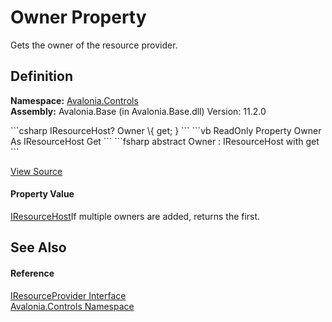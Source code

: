 # Owner Property


Gets the owner of the resource provider.



## Definition
**Namespace:** <a href="N_Avalonia_Controls">Avalonia.Controls</a>  
**Assembly:** Avalonia.Base (in Avalonia.Base.dll) Version: 11.2.0

<Tabs groupId="api-code-preview">
<TabItem value="csharp" label="C#">
```csharp
IResourceHost? Owner \{ get; }
```
</TabItem>
<TabItem value="vb" label="VB">
```vb
ReadOnly Property Owner As IResourceHost
	Get
```
</TabItem>
<TabItem value="fsharp" label="F#">
```fsharp
abstract Owner : IResourceHost with get
```
</TabItem>
</Tabs>



<a href="https://github.com/AvaloniaUI/Avalonia/tree/master/src/Avalonia.Base/Controls/IResourceProvider.cs" title="View the source code">View Source</a>



#### Property Value
<a href="T_Avalonia_Controls_IResourceHost">IResourceHost</a>If multiple owners are added, returns the first.

## See Also


#### Reference
<a href="T_Avalonia_Controls_IResourceProvider">IResourceProvider Interface</a>  
<a href="N_Avalonia_Controls">Avalonia.Controls Namespace</a>  
